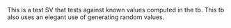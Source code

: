 This is a test SV that tests against known values computed in the tb.
This tb also uses an elegant use of generating random values.

